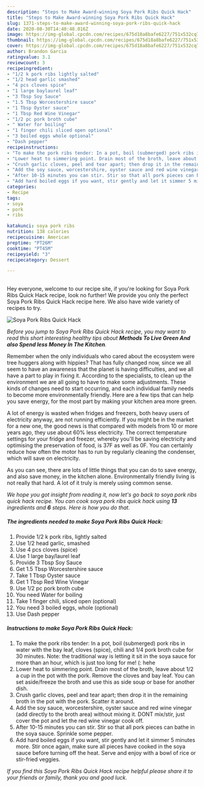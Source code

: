 ```yaml
---
description: "Steps to Make Award-winning Soya Pork Ribs Quick Hack"
title: "Steps to Make Award-winning Soya Pork Ribs Quick Hack"
slug: 1371-steps-to-make-award-winning-soya-pork-ribs-quick-hack
date: 2020-08-30T14:40:48.016Z
image: https://img-global.cpcdn.com/recipes/675d18a8bafe6227/751x532cq70/soya-pork-ribs-quick-hack-recipe-main-photo.jpg
thumbnail: https://img-global.cpcdn.com/recipes/675d18a8bafe6227/751x532cq70/soya-pork-ribs-quick-hack-recipe-main-photo.jpg
cover: https://img-global.cpcdn.com/recipes/675d18a8bafe6227/751x532cq70/soya-pork-ribs-quick-hack-recipe-main-photo.jpg
author: Brandon Garcia
ratingvalue: 3.1
reviewcount: 3
recipeingredient:
- "1/2 k pork ribs lightly salted"
- "1/2 head garlic smashed"
- "4 pcs cloves spice"
- "1 large baylaurel leaf"
- "3 Tbsp Soy Sauce"
- "1.5 Tbsp Worcestershire sauce"
- "1 Tbsp Oyster sauce"
- "1 Tbsp Red Wine Vinegar"
- "1/2 pc pork broth cube"
- " Water for boiling"
- "1 finger chili sliced open optional"
- "3 boiled eggs whole optional"
- "Dash pepper"
recipeinstructions:
- "To make the pork ribs tender: In a pot, boil (submerged) pork ribs in water with the bay leaf, cloves (spice), chili and 1/4 pork broth cube for 30 minutes. Note: the traditional way is letting it sit in the soya sauce for more than an hour, which is just too long for me! (: hehe"
- "Lower heat to simmering point. Drain most of the broth, leave about 1/2 a cup in the pot with the pork. Remove the cloves and bay leaf. You can set aside/freeze the broth and use this as side soup or base for another dish."
- "Crush garlic cloves, peel and tear apart; then drop it in the remaining broth in the pot with the pork. Scatter it around."
- "Add the soy sauce, worcestershire, oyster sauce and red wine vinegar (add directly to the broth area) without mixing it. DONT mix/stir, just cover the pot and let the red wine vinegar cook off."
- "After 10-15 minutes you can stir. Stir so that all pork pieces can bathe in the soya sauce. Sprinkle some pepper."
- "Add hard boiled eggs if you want, stir gently and let it simmer 5 minutes more. Stir once again, make sure all pieces have cooked in the soya sauce before turning off the heat. Serve and enjoy with a bowl of rice or stir-fried veggies."
categories:
- Recipe
tags:
- soya
- pork
- ribs

katakunci: soya pork ribs 
nutrition: 138 calories
recipecuisine: American
preptime: "PT26M"
cooktime: "PT45M"
recipeyield: "3"
recipecategory: Dessert

---
```

<br>
Hey everyone, welcome to our recipe site, if you're looking for Soya Pork Ribs Quick Hack recipe, look no further! We provide you only the perfect Soya Pork Ribs Quick Hack recipe here. We also have wide variety of recipes to try.
<br>


![Soya Pork Ribs Quick Hack](https://img-global.cpcdn.com/recipes/675d18a8bafe6227/751x532cq70/soya-pork-ribs-quick-hack-recipe-main-photo.jpg)

<i>Before you jump to Soya Pork Ribs Quick Hack recipe, you may want to read this short interesting healthy tips about 
<strong>Methods To Live Green And also Spend less Money In The Kitchen</strong>.</i>
</br>

Remember when the only individuals who cared about the ecosystem were tree huggers along with hippies? That has fully changed now, since we all seem to have an awareness that the planet is having difficulties, and we all have a part to play in fixing it. According to the specialists, to clean up the environment we are all going to have to make some adjustments. These kinds of changes need to start occurring, and each individual family needs to become more environmentally friendly. Here are a few tips that can help you save energy, for the most part by making your kitchen area more green.

A lot of energy is wasted when fridges and freezers, both heavy users of electricity anyway, are not running efficiently. If you might be in the market for a new one, the good news is that compared with models from 10 or more years ago, they use about 60% less electricity. The correct temperature settings for your fridge and freezer, whereby you'll be saving electricity and optimising the preservation of food, is 37F as well as 0F. You can certainly reduce how often the motor has to run by regularly cleaning the condenser, which will save on electricity.

As you can see, there are lots of little things that you can do to save energy, and also save money, in the kitchen alone. Environmentally friendly living is not really that hard. A lot of it truly is merely using common sense.


<i>We hope you got insight from reading it, now let's go back to soya pork ribs quick hack recipe. You can cook soya pork ribs quick hack using <strong>13</strong> ingredients and <strong>6</strong> steps. Here is how you do that.
</i>

##### The ingredients needed to make Soya Pork Ribs Quick Hack:

1. Provide 1/2 k pork ribs, lightly salted
1. Use 1/2 head garlic, smashed
1. Use 4 pcs cloves (spice)
1. Use 1 large bay/laurel leaf
1. Provide 3 Tbsp Soy Sauce
1. Get 1.5 Tbsp Worcestershire sauce
1. Take 1 Tbsp Oyster sauce
1. Get 1 Tbsp Red Wine Vinegar
1. Use 1/2 pc pork broth cube
1. You need  Water for boiling
1. Take 1 finger chili, sliced open (optional)
1. You need 3 boiled eggs, whole (optional)
1. Use Dash pepper


##### Instructions to make Soya Pork Ribs Quick Hack:

1. To make the pork ribs tender: In a pot, boil (submerged) pork ribs in water with the bay leaf, cloves (spice), chili and 1/4 pork broth cube for 30 minutes. Note: the traditional way is letting it sit in the soya sauce for more than an hour, which is just too long for me! (: hehe
1. Lower heat to simmering point. Drain most of the broth, leave about 1/2 a cup in the pot with the pork. Remove the cloves and bay leaf. You can set aside/freeze the broth and use this as side soup or base for another dish.
1. Crush garlic cloves, peel and tear apart; then drop it in the remaining broth in the pot with the pork. Scatter it around.
1. Add the soy sauce, worcestershire, oyster sauce and red wine vinegar (add directly to the broth area) without mixing it. DONT mix/stir, just cover the pot and let the red wine vinegar cook off.
1. After 10-15 minutes you can stir. Stir so that all pork pieces can bathe in the soya sauce. Sprinkle some pepper.
1. Add hard boiled eggs if you want, stir gently and let it simmer 5 minutes more. Stir once again, make sure all pieces have cooked in the soya sauce before turning off the heat. Serve and enjoy with a bowl of rice or stir-fried veggies.


<i>If you find this Soya Pork Ribs Quick Hack recipe helpful please share it to your friends or family, thank you and good luck.</i>
